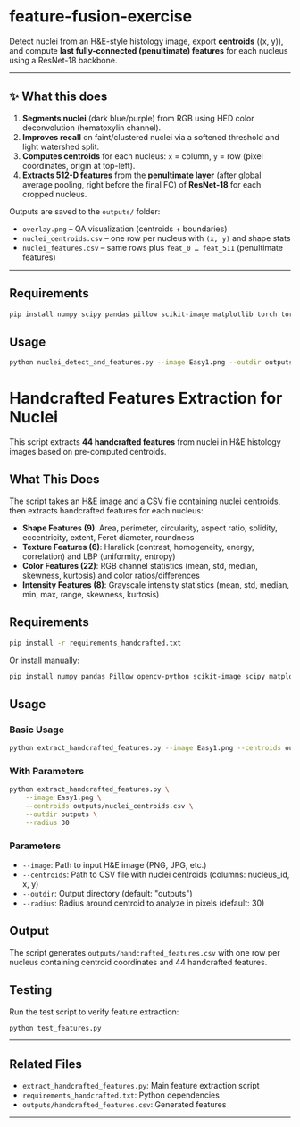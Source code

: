 # feature-fusion-exercise

Detect nuclei from an H&E-style histology image, export **centroids** \((x, y)\), and compute **last fully-connected (penultimate) features** for each nucleus using a ResNet-18 backbone.

---

## ✨ What this does

1. **Segments nuclei** (dark blue/purple) from RGB using HED color deconvolution (hematoxylin channel).  
2. **Improves recall** on faint/clustered nuclei via a softened threshold and light watershed split.  
3. **Computes centroids** for each nucleus: `x` = column, `y` = row (pixel coordinates, origin at top-left).  
4. **Extracts 512-D features** from the **penultimate layer** (after global average pooling, right before the final FC) of **ResNet-18** for each cropped nucleus.

Outputs are saved to the `outputs/` folder:
- `overlay.png` – QA visualization (centroids + boundaries)  
- `nuclei_centroids.csv` – one row per nucleus with `(x, y)` and shape stats  
- `nuclei_features.csv` – same rows plus `feat_0 … feat_511` (penultimate features)

---

## Requirements
```bash
pip install numpy scipy pandas pillow scikit-image matplotlib torch torchvision
```

## Usage

```bash
python nuclei_detect_and_features.py --image Easy1.png --outdir outputs
```


# Handcrafted Features Extraction for Nuclei

This script extracts **44 handcrafted features** from nuclei in H\&E histology images based on pre-computed centroids.

## What This Does

The script takes an H\&E image and a CSV file containing nuclei centroids, then extracts handcrafted features for each nucleus:

* **Shape Features (9)**: Area, perimeter, circularity, aspect ratio, solidity, eccentricity, extent, Feret diameter, roundness
* **Texture Features (6)**: Haralick (contrast, homogeneity, energy, correlation) and LBP (uniformity, entropy)
* **Color Features (22)**: RGB channel statistics (mean, std, median, skewness, kurtosis) and color ratios/differences
* **Intensity Features (8)**: Grayscale intensity statistics (mean, std, median, min, max, range, skewness, kurtosis)

##  Requirements

```bash
pip install -r requirements_handcrafted.txt
```

Or install manually:

```bash
pip install numpy pandas Pillow opencv-python scikit-image scipy matplotlib
```

##  Usage

### Basic Usage

```bash
python extract_handcrafted_features.py --image Easy1.png --centroids outputs/nuclei_centroids.csv --outdir outputs
```

### With Parameters

```bash
python extract_handcrafted_features.py \
    --image Easy1.png \
    --centroids outputs/nuclei_centroids.csv \
    --outdir outputs \
    --radius 30
```

### Parameters

* `--image`: Path to input H\&E image (PNG, JPG, etc.)
* `--centroids`: Path to CSV file with nuclei centroids (columns: nucleus\_id, x, y)
* `--outdir`: Output directory (default: "outputs")
* `--radius`: Radius around centroid to analyze in pixels (default: 30)

##  Output

The script generates `outputs/handcrafted_features.csv` with one row per nucleus containing centroid coordinates and 44 handcrafted features.

##  Testing

Run the test script to verify feature extraction:

```bash
python test_features.py
```

---

##  Related Files

* `extract_handcrafted_features.py`: Main feature extraction script
* `requirements_handcrafted.txt`: Python dependencies
* `outputs/handcrafted_features.csv`: Generated features

---
